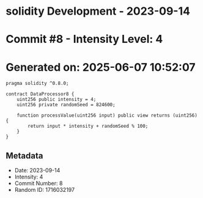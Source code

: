 ﻿# solidity Development - 2023-09-14
# Commit #8 - Intensity Level: 4
# Generated on: 2025-06-07 10:52:07
```solidity
pragma solidity ^0.8.0;

contract DataProcessor8 {
    uint256 public intensity = 4;
    uint256 private randomSeed = 824600;

    function processValue(uint256 input) public view returns (uint256) {
        return input * intensity + randomSeed % 100;
    }
}
```
## Metadata
- Date: 2023-09-14
- Intensity: 4
- Commit Number: 8
- Random ID: 1716032197
